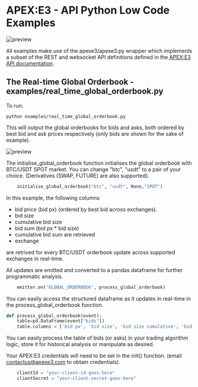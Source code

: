# APEX:E3 - API Python Low Code Examples

![preview](https://raw.githubusercontent.com/apexe3/apexe3-api-python/main/apexe3/assets/liquidityRealtimeUpdates.gif)

All examples make use of the apexe3/apexe3.py wrapper which implements a subset of the  REST and websocket API definitions defined in the [APEX:E3 API documentation](https://api.ae3platform.com/docs). 

## The Real-time Global Orderbook - examples/real_time_global_orderbook.py

To run: 

```shell
python examples/real_time_global_orderbook.py
```
This will output the global orderbooks for bids and asks, both ordered by best bid and ask prices respectively (only bids are shown for the sake of example).

![preview](https://github.com/apexe3/apexe3-api-python/blob/main/apexe3/assets/globalOrderbookUpdating.png?raw=true)

The initialise_global_orderbook function initialises the global orderbook with BTC/USDT SPOT market. You can change "btc", "usdt" to a pair of your choice. (Derivatives (SWAP, FUTURE) are also supported).
```python
    initialise_global_orderbook("btc", "usdt", None,"SPOT")
```

In this example, the following columns

- bid price (bid px) (ordered by best bid across exchanges).
- bid size 
- cumulative bid size
- bid sum (bid px * bid size)
- cumulative bid sum are retrieved
- exchange

are retrived for every BTC/USDT orderbook update across supported exchanges in real-time. 

All updates are emitted and converted to a pandas dataframe for further programmatic analysis.
```python
    emitter.on('GLOBAL_ORDERBOOK', process_global_orderbook)
```
You can easily access the structured dataframe as it updates in real-time in the process_global_orderbook function.

```python
def process_global_orderbook(event):
    table=pd.DataFrame(event["bids"])
    table.columns = ['bid px', 'bid size', 'bid size cumulative', 'bid sum', 'bid sum cumulative', 'exchange']    
```
You can easily process the table of bids (or asks) in your trading algorithm logic, store it for historical analysis or manipulate as desired.

Your APEX:E3 credentials will need to be set in the init() function. (email contactus@apexe3.com to obtain credentials).

```python
    clientId = "your-client-id-goes-here"
    clientSecret = "your-client-secret-goes-here"
```



